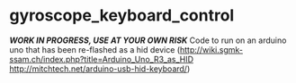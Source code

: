 # gyroscope_keyboard_control
***WORK IN PROGRESS, USE AT YOUR OWN RISK*** Code to run on an arduino uno that has been re-flashed as a hid device (http://wiki.sgmk-ssam.ch/index.php?title=Arduino_Uno_R3_as_HID http://mitchtech.net/arduino-usb-hid-keyboard/)
